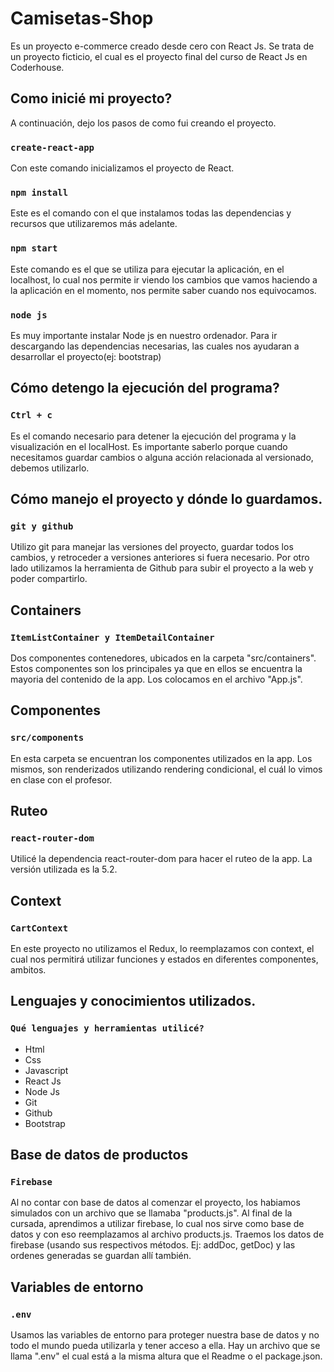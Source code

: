 # Camisetas-Shop

Es un proyecto e-commerce creado desde cero con React Js. Se trata de un proyecto ficticio, el cual es el proyecto final del curso de React Js en Coderhouse.


## Como inicié mi proyecto?

A continuación, dejo los pasos de como fui creando el proyecto.


### `create-react-app`

Con este comando inicializamos el proyecto de React.


### `npm install`

Este es el comando con el que instalamos todas las dependencias y recursos que utilizaremos más adelante.


### `npm start`

Este comando es el que se utiliza para ejecutar la aplicación, en el localhost, lo cual nos permite ir viendo los cambios que vamos haciendo a la aplicación en el momento, nos permite saber cuando nos equivocamos.


### `node js`

Es muy importante instalar Node js en nuestro ordenador. Para ir descargando las dependencias necesarias, las cuales nos ayudaran a desarrollar el proyecto(ej: bootstrap)


## Cómo detengo la ejecución del programa?

### `Ctrl + c`

Es el comando necesario para detener la ejecución del programa y la visualización en el localHost. Es importante saberlo porque cuando necesitamos guardar cambios o alguna acción relacionada al versionado, debemos utilizarlo.


## Cómo manejo el proyecto y dónde lo guardamos.

### `git y github` 

Utilizo git para manejar las versiones del proyecto, guardar todos los cambios, y retroceder a versiones anteriores si fuera necesario.
Por otro lado utilizamos la herramienta de Github para subir el proyecto a la web y poder compartirlo.


## Containers

### `ItemListContainer y ItemDetailContainer`

Dos componentes contenedores, ubicados en la carpeta "src/containers". Estos componentes son los principales ya que en ellos se encuentra la mayoria del contenido de la app. Los colocamos en el archivo "App.js".


## Componentes

### `src/components`

En esta carpeta se encuentran los componentes utilizados en la app. Los mismos, son renderizados utilizando rendering condicional, el cuál lo vimos en clase con el profesor.


## Ruteo

### `react-router-dom`

Utilicé la dependencia react-router-dom para hacer el ruteo de la app. La versión utilizada es la 5.2.


## Context

### `CartContext`

En este proyecto no utilizamos el Redux, lo reemplazamos con context, el cual nos permitirá utilizar funciones y estados en diferentes componentes, ambitos. 


## Lenguajes y conocimientos utilizados.

### `Qué lenguajes y herramientas utilicé?`

+ Html
+ Css
+ Javascript
+ React Js
+ Node Js
+ Git
+ Github
+ Bootstrap


## Base de datos de productos

### `Firebase`

Al no contar con base de datos al comenzar el proyecto, los habiamos simulados con un archivo que se llamaba "products.js". Al final de la cursada, aprendimos a utilizar firebase, lo cual nos sirve como base de datos y con eso reemplazamos al archivo products.js. Traemos los datos de firebase (usando sus respectivos métodos. Ej: addDoc, getDoc) y las ordenes generadas se guardan allí también.

## Variables de entorno

### `.env`

Usamos las variables de entorno para proteger nuestra base de datos y no todo el mundo pueda utilizarla y tener acceso a ella. Hay un archivo que se llama ".env" el cual está a la misma altura que el Readme o el package.json. 

